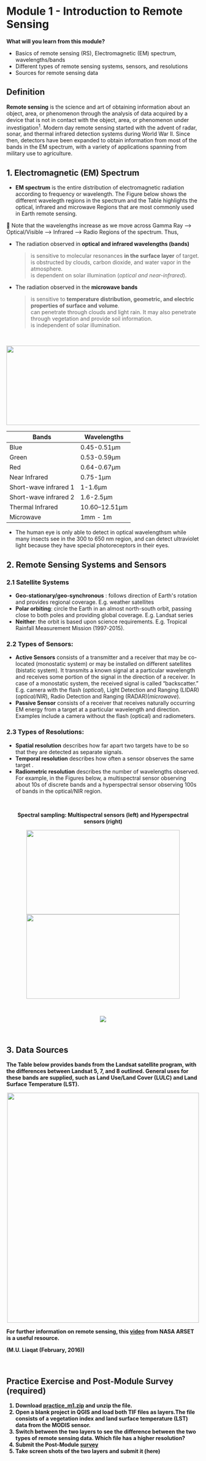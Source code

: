 # Module 1 - Introduction to Remote Sensing

**What will you learn from this module?**

- Basics of remote sensing (RS), Electromagnetic (EM) spectrum, wavelengths/bands
- Different types of remote sensing systems, sensors, and resolutions
- Sources for remote sensing data

## Definition
**Remote sensing** is the science and art of obtaining information about an object, area, or phenomenon through the analysis of data acquired by a device that is not in contact with the object, area, or phenomenon under investigation<sup>1</sup>. Modern day remote sensing started with the advent of radar, sonar, and thermal infrared detection systems during World War II. Since then, detectors have been expanded to obtain information from most of the bands in the EM spectrum, with a variety of applications spanning from military use to agriculture. 

## 1. Electromagnetic (EM) Spectrum 

- **EM spectrum** is the entire distribution of electromagnetic radiation according to frequency or wavelength. The Figure below shows the different wavelegth regions in the spectrum and the Table highlights the optical, infrared and microwave Regions that are most commonly used in Earth remote sensing. 

:pushpin: Note that the wavelengths increase as we move across Gamma Ray --> Optical/Visible --> Infrared --> Radio Regions of the spectrum. Thus,
   - The radiation observed in **optical and infrared wavelengths (bands)** 
       > is sensitive to molecular resonances **in the surface layer** of target.<br>
       > is obstructed by clouds, carbon dioxide, and water vapor in the atmosphere.<br>
       > is dependent on solar illumination (_optical and near-infrared_).<br>
    
   - The radiation observed in the **microwave bands** 
      > is sensitive to **temperature distribution, geometric, and electric properties of surface and volume**. <br>
      > can penetrate through clouds and light rain. It may also penetrate through vegetation and provide soil information.<br>
      > is independent of solar illumination.<br>

<br>
<p align="center">
 <img width="604" height="207" src="https://user-images.githubusercontent.com/87503837/132062813-8bd2faa0-336c-4fc7-b3f1-f8ae62822e9b.png">
</p>

<div align="center">

 
|         Bands            |     Wavelengths      |
|--------------------------|----------------------|
|   Blue                   |     0.45-0.51µm      |
|   Green                  |     0.53-0.59µm      |
|   Red                    |     0.64-0.67µm      |
|   Near Infrared          |     0.75-1µm         |
|   Short-wave infrared 1  |     1-1.6µm          |
|   Short-wave infrared 2  |     1.6-2.5µm        |
|   Thermal Infrared       |     10.60–12.51µm    |
|   Microwave              |     1mm - 1m         |
 
</div>

- The human eye is only able to detect in optical wavelengthsm while many insects see in the 300 to 650 nm region, and can detect ultraviolet light because   they have special photoreceptors in their eyes.   


## 2. Remote Sensing Systems and Sensors

### 2.1 Satellite Systems <br>
-	**Geo-stationary/geo-synchronous** : follows direction of Earth's rotation and provides regional coverage. E.g. weather satellites <br>
-	**Polar orbiting**: circle the Earth in an almost north-south orbit, passing close to both poles and providing global coverage. E.g. Landsat series <br>
-	**Neither**: the orbit is based upon science requirements. E.g. Tropical Rainfall Measurement Mission (1997-2015). <br>

### 2.2 Types of Sensors: <br>
- **Active Sensors** consists of a transmitter and a receiver that may be co-located (monostatic system) or may be installed on different satellites (bistatic system). It transmits a known signal at a particular wavelength and receives some portion of the signal in the direction of a receiver. In case of a monostatic system, the received signal is called “backscatter.” E.g. camera with the flash (_optical_), Light Detection and Ranging (LIDAR) (_optical/NIR_), Radio Detection and Ranging (RADAR)(_microwave_). <br>
- **Passive Sensor** consists of a receiver that receives naturally occurring EM energy from a target at a particular wavelength and direction. Examples include a camera without the flash (optical) and radiometers.

### 2.3 Types of Resolutions: <br>
- **Spatial resolution** describes how far apart two targets have to be so that they are detected as separate signals.<br>
- **Temporal resolution** describes how often a sensor observes the same target . <br>
- **Radiometric resolution** describes the number of wavelengths observed. For example, in the Figures below, a multispectral sensor observing about 10s of discrete bands and a hyperspectral sensor observing 100s of bands in the optical/NIR region.<br>
 
<br/>

<p align="center"> <b>Spectral sampling: Multispectral sensors (left) and Hyperspectral sensors (right)<b> <p>

<p align="center"> 
<img src="https://user-images.githubusercontent.com/87503837/133636464-24493df3-1c5d-405f-b7ec-10fe64cec5e7.png" width="400" height="220"><img src="https://user-images.githubusercontent.com/87503837/133636485-93336e1a-214b-4897-b1ca-c1206879b4e1.png" width="400" height="220"> 
 </p>

<br/>

<p align="center"> 
  <img src = "https://user-images.githubusercontent.com/87503837/130195843-a8aea0e9-def9-40c4-80ce-b562fd56e918.png"/>
</p> <br/>

## 3. Data Sources

The Table below provides bands from the Landsat satellite program, with the differences between Landsat 5, 7, and 8 outlined. General uses for these bands are supplied, such as Land Use/Land Cover (LULC) and Land Surface Temperature (LST).

<p align="center">
<img src="https://user-images.githubusercontent.com/84922404/134026792-d1f488cd-3630-4266-ad2f-ed7062e52982.png" width="500" height="600">
</p>

For further information on remote sensing, this [video](https://www.youtube.com/watch?v=qiqUAlJK4vI) from NASA ARSET is a useful resource.

(M.U. Liaqat (February, 2016))

</p> <br/>

## Practice Exercise and Post-Module Survey (required)

1. Download [practice_m1.zip](https://github.com/SERVIR-WA/GALUP/files/7490402/practice_m1.zip) and unzip the file. 
2. Open a blank project in QGIS and load both TIF files as layers.The file consists of a vegetation index and land surface temperature (LST) data from the MODIS sensor. 
3. Switch between the two layers to see the difference between the two types of remote sensing data. Which file has a higher resolution? 
4. Submit the Post-Module [survey](https://ufl.qualtrics.com/jfe/form/SV_9ulL78WT64RMm1M)
5. Take screen shots of the two layers and submit it (here)




